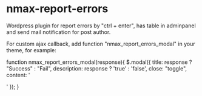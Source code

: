 # nmax-report-errors
Wordpress plugin for report errors by "ctrl + enter", has table in adminpanel and send mail notification for post author.

For custom ajax callback, add function "nmax_report_errors_modal" in your theme, for example:

function nmax_report_errors_modal(response){
	$.modal({
	    title: response ? "Success" : "Fail",
	    description: response ? 'true' : 'false',
		  close: "toggle",
		  content: '<div class="report-errors-modal"></div>'
	});
} 
